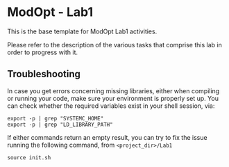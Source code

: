 # ModOpt - Lab1

This is the base template for ModOpt Lab1 activities.

Please refer to the description of the various tasks that comprise this lab in order to progress with it.


## Troubleshooting
In case you get errors concerning missing libraries, either when compiling or running your code, make sure your environment is properly set up.
You can check whether the required variables exist in your shell session, via:
```
export -p | grep "SYSTEMC_HOME"
export -p | grep "LD_LIBRARY_PATH"
```
If either commands return an empty result, you can try to fix the issue running the following command, from `<project_dir>/Lab1`

```
source init.sh
```
